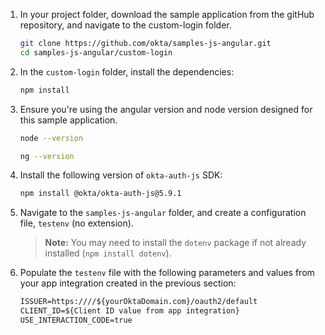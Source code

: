 1. In your project folder, download the sample application from the gitHub repository, and navigate to the custom-login folder.

    ```bash
    git clone https://github.com/okta/samples-js-angular.git
    cd samples-js-angular/custom-login
    ```

1. In the `custom-login` folder, install the dependencies:

    ```bash
    npm install
    ```

1. Ensure you're using the angular version and node version designed for this sample application.

    ```bash
    node --version
    ```

    ```bash
    ng --version
    ```

1. Install the following version of `okta-auth-js` SDK:

    ```bash
    npm install @okta/okta-auth-js@5.9.1
    ```

1. Navigate to the `samples-js-angular` folder, and create a configuration file, `testenv` (no extension).

    >**Note:** You may need to install the `dotenv` package if not already installed (`npm install dotenv`).

1. Populate the `testenv` file with the following parameters and values from your app integration created in the previous section:

    ```txt
    ISSUER=https:////${yourOktaDomain.com}/oauth2/default
    CLIENT_ID=${Client ID value from app integration}
    USE_INTERACTION_CODE=true
    ```
